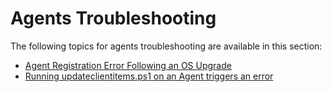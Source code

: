 [title]: # (Agents Troubleshooting)
[tags]: # (agents)
[priority]: # (1)
# Agents Troubleshooting

The following topics for agents troubleshooting are available in this section:

* [Agent Registration Error Following an OS Upgrade](agent-not-registering.md)
* [Running updateclientitems.ps1 on an Agent triggers an error](agent-ps1-update.md)

